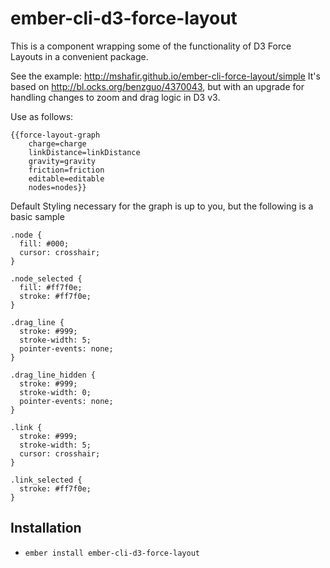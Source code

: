 # ember-cli-d3-force-layout

This is a component wrapping some of the functionality of D3 Force Layouts in
a convenient package. 

See the example: http://mshafir.github.io/ember-cli-force-layout/simple
It's based on http://bl.ocks.org/benzguo/4370043, but with an upgrade for handling changes to zoom and drag logic in D3 v3.

Use as follows:

```
{{force-layout-graph 
 	charge=charge 
 	linkDistance=linkDistance 
 	gravity=gravity 
 	friction=friction 
 	editable=editable 
 	nodes=nodes}}
 ```

Default Styling necessary for the graph is up to you, but the following is a basic sample

```
.node {
  fill: #000;
  cursor: crosshair;
}

.node_selected {
  fill: #ff7f0e;
  stroke: #ff7f0e;
}

.drag_line {
  stroke: #999;
  stroke-width: 5;
  pointer-events: none;
}

.drag_line_hidden {
  stroke: #999;
  stroke-width: 0;
  pointer-events: none;
}

.link {
  stroke: #999;
  stroke-width: 5;
  cursor: crosshair;
}

.link_selected {
  stroke: #ff7f0e;
}
```


## Installation

* `ember install ember-cli-d3-force-layout`
